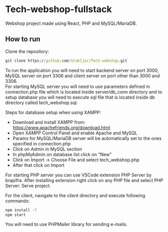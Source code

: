 # Tech-webshop-fullstack
Webshop project made using React, PHP and MySQL/MariaDB.
## How to run
Clone the repository:
```cmd
git clone https://github.com/Stakljar/Tech-webshop.git
```
To run the application you will need to start backend server on port 3000, MySQL server on port 3306 and client server on port other than 3000 and 3306.<br>
For starting MySQL server you will need to use parameters defined in connection.php file which is located inside server/db_conn directory and to setup database you will need to execute sql file that is located inside db directory called tech_webshop.sql.<br>

Steps for database setup when using XAMPP:
- Download and install XAMPP from: https://www.apachefriends.org/download.html
- Open XAMPP Control Panel and enable Apache and MySQL
- Params for MySQL/MariaDB server will be automatically set to the ones specified in connection.php
- Click on Admin in MySQL section
- In phpMyAdmin on database list click on "New"
- Click on Import -> Choose File and select tech_webshop.php
- After that click on Import

For starting PHP server you can use VSCode extension PHP Server by brapifra.
After installing extension right click on any PHP file and select PHP Server: Serve project.

For the client, navigate to the client directory and execute following commands:
```cmd
npm install -f
npm start
```
You will need to use PHPMailer library for sending e-mails.
